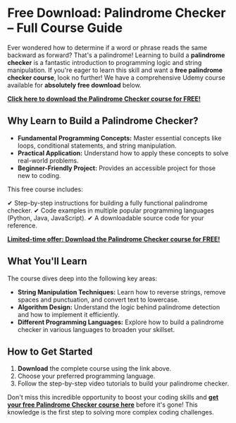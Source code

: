 # Free Download: Palindrome Checker – Full Course Guide

Ever wondered how to determine if a word or phrase reads the same backward as forward? That's a palindrome! Learning to build a **palindrome checker** is a fantastic introduction to programming logic and string manipulation. If you're eager to learn this skill and want a **free palindrome checker course**, look no further! We have a comprehensive Udemy course available for **absolutely free download** below.

[**Click here to download the Palindrome Checker course for FREE!**](https://udemywork.com/palindrome-checker)

## Why Learn to Build a Palindrome Checker?

*   **Fundamental Programming Concepts:** Master essential concepts like loops, conditional statements, and string manipulation.
*   **Practical Application:** Understand how to apply these concepts to solve real-world problems.
*   **Beginner-Friendly Project:** Provides an accessible project for those new to coding.

This free course includes:

✔ Step-by-step instructions for building a fully functional palindrome checker.
✔ Code examples in multiple popular programming languages (Python, Java, JavaScript).
✔ A downloadable source code for your reference.

[**Limited-time offer: Download the Palindrome Checker course for FREE!**](https://udemywork.com/palindrome-checker)

## What You'll Learn

The course dives deep into the following key areas:

*   **String Manipulation Techniques:** Learn how to reverse strings, remove spaces and punctuation, and convert text to lowercase.
*   **Algorithm Design:** Understand the logic behind palindrome detection and how to implement it efficiently.
*   **Different Programming Languages:** Explore how to build a palindrome checker in various languages to broaden your skillset.

## How to Get Started

1.  **Download** the complete course using the link above.
2.  Choose your preferred programming language.
3.  Follow the step-by-step video tutorials to build your palindrome checker.

Don't miss this incredible opportunity to boost your coding skills and **[get your free Palindrome Checker course here](https://udemywork.com/palindrome-checker)** before it's gone! This knowledge is the first step to solving more complex coding challenges.
